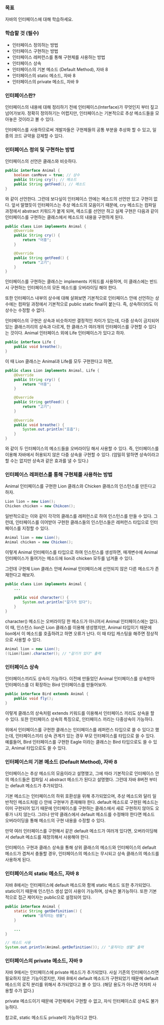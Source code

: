 ### 목표
자바의 인터페이스에 대해 학습하세요.

### 학습할 것 (필수)
- 인터페이스 정의하는 방법
- 인터페이스 구현하는 방법
- 인터페이스 레퍼런스를 통해 구현체를 사용하는 방법
- 인터페이스 상속
- 인터페이스의 기본 메소드 (Default Method), 자바 8
- 인터페이스의 static 메소드, 자바 8
- 인터페이스의 private 메소드, 자바 9

### 인터페이스란?

인터페이스의 내용에 대해 정리하기 전에 인터페이스(Interface)가 무엇인지 부터 짚고 넘어가보자. 정확히 정의하기는 어렵지만, 인터페이스는 기본적으로 추상 메소드들을 모아놓은 것이라고 볼 수 있다.

인터페이스를 사용하므로써 개발자들은 구현체들의 공통 부분을 추상화 할 수 있고, 일종의 코드 규약을 강제할 수 있다.

### 인터페이스 정의 및 구현하는 방법

인터페이스의 선언은 클래스와 비슷하다.
```java
public interface Animal {
    boolean canMove = true; // 상수
    public String cry(); // 메소드
    public String getFeed(); // 메소드
}
```

와 같이 선언한다. 그런데 보다싶이 인터페이스 안에는 메소드의 선언만 있고 구현이 없다. 앞서 말했듯이 인터페이스는 추상 메소드의 모음이기 때문에, cry 메소드는 컴파일 과정에서 abstract 키워드가 붙게 되며, 메소드를 선언만 하고 실제 구현은 다음과 같이 인터페이스를 구현하는 클래스에서 메소드의 내용을 구현하게 된다.

```java
public class Lion implements Animal {
    @Override
    public String cry() {
        return "어흥";
    }

    @Override
    public String getFeed() {
        return "고기";
    }
}
```

인터페이스를 구현하는 클래스는 implements 키워드를 사용하며, 이 클래스에는 반드시 구현하는 인터페이스의 모든 메소드를 오버라이딩 해야 한다.

또한 인터페이스 내부의 상수에 대해 살펴보면 기본적으로 인터페이스 안에 선언하는 상수에는 컴파일 과정에서 기본적으로 public static final이 붙는다. 즉, 상속하더라도 이 상수는 수정할 수 없다.

인터페이스의 구현은 상속과 비슷하지만 결정적인 차이가 있는데, 다중 상속이 금지되어 있는 클래스끼리의 상속과 다르게, 한 클래스가 여러개의 인터페이스를 구현할 수 있다는 것이다. Animal 인터페이스 외에 Life 인터페이스가 있다고 하자.

```java
public interface Life {
    public void breathe();
}
```

이 때 Lion 클래스는 Animal과 Life를 모두 구현한다고 하면,

```java
public class Lion implements Animal, Life {
    @Override
    public String cry() {
        return "어흥";
    }

    @Override
    public String getFeed() {
        return "고기";
    }
    
    @Override
    public void breathe() {
        System.out.println("호흡");
    }
}
```
와 같이 두 인터페이스의 메소드들을 오버라이딩 해서 사용할 수 있다. 즉, 인터페이스를 이용해 자바에서 허용되지 않은 다중 상속을 구현할 수 있다. (엄밀히 말하면 상속이라고 할 수는 없지만 상속과 같은 효과를 낼 수 있다.)

### 인터페이스 레퍼런스를 통해 구현체를 사용하는 방법
Animal 인터페이스를 구현한 Lion 클래스와 Chicken 클래스의 인스턴스를 만든다고 하자.
```java
Lion lion = new Lion();
Chicken chicken = new Chikcen();
```
일반적으로는 이와 같이 각각의 클래스를 레퍼런스로 하여 인스턴스를 만들 수 있다. 그런데, 인터페이스를 이어받아 구현한 클래스들의 인스턴스들은 레퍼런스 타입으로 인터페이스를 지정할 수 있다.

```java
Animal lion = new Lion();
Animal chicken = new Chicken();
```

이렇게 Animal 인터페이스를 타입으로 하여 인스턴스를 생성하면, 매개변수에 Animal 인터페이스가 들어가는 메소드에 lion과 chicken 모두를 넘겨줄 수 있다.

그런데 구현체 Lion 클래스 안에 Animal 인터페이스에 선언되지 않은 다른 메소드가 존재한다고 해보자.

```java
public class Lion implements Animal {
    ...
    
    public void character() {
        System.out.println("갈기가 있다");
    }
}
```
character() 메소드는 오버라이딩 한 메소드가 아니어서 Animal 인터페이스에는 없다. 이 때, 인스턴스 lion은 Lion 클래스를 이용해 생성했지만, Animal 타입이기 때문에 lion에서 이 메소드를 호출하려고 하면 오류가 난다. 이 때 타입 캐스팅을 해주면 정상적으로 사용할 수 있다.

```java
Animal lion = new Lion();
((Lion)lion).character(); // "갈기가 있다" 출력
```

### 인터페이스 상속

인터페이스끼리도 상속이 가능하다. 이전에 만들었던 Animal 인터페이스를 상속받아 인터페이스를 더 확장하는 Bird 인터페이스를 만들어보자.

```java
public interface Bird extends Animal {
    public void fly();
}
```

이렇게 클래스의 상속처럼 extends 키워드를 이용해서 인터페이스 끼리도 상속을 할 수 있다. 또한 인터페이스 상속의 특징으로, 인터페이스 끼리는 다중상속이 가능하다.

위에서 인터페이스를 구현한 클래스는 인터페이스를 레퍼런스 타입으로 쓸 수 있다고 했는데, 인터페이스끼리 상속 관계가 있는 경우 부모 인터페이스를 타입으로 쓸 수 있다. 예를들어, Bird 인터페이스를 구현한 Eagle 이라는 클래스는 Bird 타입으로도 쓸 수 있고, Animal 타입으로도 쓸 수 있다.

### 인터페이스의 기본 메소드 (Default Method), 자바 8

인터페이스는 추상 메소드의 모음이라고 설명했고, 그에 따라 기본적으로 인터페이스 안의 메소드들은 컴파일 시 abstract 메소드가 된다고 설명했다. 그런데 자바  8버전 부터는 default 메소드가 추가되었다.

기본 메소드는 인터페이스의 하위 호환성을 위해 추가되었으며, 추상 메소드와 달리 일반적인 메소드처럼 {} 안에 구현부가 존재해야 한다. default 메소드로 구현된 메소드는 이미 구현되어 있기 때문에 인터페이스를 구현하는 클래스에서 새로 구현하지 않아도 오류가 나지 않는다. 그러나 만약 클래스에서 default 메소드를 수정해야 한다면 메소드 오버라이딩을 통해 메소드의 구현 내용을 수정할 수 있다.

만약 여러 인터페이스를 구현해서 같은 default 메소드가 여러개 있다면, 오버라이딩해서 default 메소드를 재정의해서 사용해야 한다.

인터페이스 구현과 클래스 상속을 통해 상위 클래스의 메소드와 인터페이스의 default 메소드가 겹쳐서 충돌할 경우, 인터페이스의 메소드는 무시되고 상속 클래스의 메소드를 사용하게 된다.

### 인터페이스의 static 메소드, 자바 8

자바 8에서는 인터페이스에 default 메소드와 함께 static 메소드 또한 추가되었다. static이기 때문에 인스턴스 생성 없이 사용이 가능하며, 상속은 불가능하다. 또한 기본적으로 접근 제어자는 public으로 설정되어 있다.

```java
public interface Animal {
    static String getDefinition() {
        return "움직이는 생물";
    }
    
    ...
}

// 메소드 사용
System.out.println(Animal.getDefinition()); // "움직이는 생물" 출력
```

### 인터페이스의 private 메소드, 자바 9

자바 9에서는 인터페이스에 private 메소드가 추가되었다. 사실 기존의 인터페이스라면 필요하지 않은 기능이겠지만, 자바 8에서 default 메소드가 구현되었기 때문에 default 메소드의 로직 분리를 위해서 추가되었다고 볼 수 있다. (해당 용도가 아니면 어차피 사용할 수가 없다.)

private 메소드이기 때문에 구현체에서 구현할 수 없고, 자식 인터페이스로 상속도 불가능하다.

참고로, static 메소드도 private이 가능하다고 한다.
